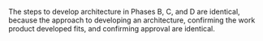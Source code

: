 The steps to develop architecture in Phases B, C, and D are identical, because the approach to developing an architecture, confirming the work product developed fits, and confirming approval are identical.

